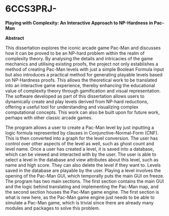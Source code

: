 # 6CCS3PRJ-
**Playing with Complexity: An Interactive
Approach to NP-Hardness in Pac-Man**

**Abstract**

This dissertation explores the iconic arcade game Pac-Man and discusses how it can be
proved to be an NP-hard problem within the realm of complexity theory. By analysing the
details and intricacies of the game mechanics and utilising existing proofs, the project not only
establishes a method of creating Pac-Man levels with just a simple Boolean Formula input
but also introduces a practical method for generating playable levels based on NP-Hardness
proofs. This allows the theoretical work to be translated into an interactive game experience,
thereby enhancing the educational value of complexity theory through gamification and visual
representation. The software developed as part of this dissertation allows users to dynamically
create and play levels derived from NP-hard reductions, offering a useful tool for understanding
and visualizing complex computational concepts. This work can also be built upon for future
work, perhaps with other classic arcade games.

The program allows a user to create a Pac-Man level by just inputting a logic formula
represented by clauses in Conjunctive-Normal-Form (CNF). This is then converted into a graph
for the level conversion. The user has control over other aspects of the level as well, such as
ghost count and level name. Once a user has created a level, it is saved into a database, which
can be viewed and interacted with by the user. The user is able to select a level in the database
and view attributes about this level, such as name and high score. They can also delete the
level if they want to. Levels saved in the database are playable by the user. Playing a level
involves the opening of the Pac-Man GUI, which temporally puts the main GUI on freeze.
The program has two main sections. The first section contains the main GUI and the logic
behind translating and implementing the Pac-Man map, and the second section houses the
Pac-Man game engine. The first section is what is new here, as the Pac-Man game engine just
needs to be able to simulate a Pac-Man game, which is trivial since there are already many
modules and packages to solve this problem.
